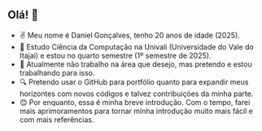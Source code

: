 <!-- Tentarei fazer o mais simples e intuitivo possível. !-->

## Olá! 👋

- ✌️ Meu nome é Daniel Gonçalves, tenho 20 anos de idade (2025).
- 📖 Estudo Ciência da Computação na Univali (Universidade do Vale do Itajaí) e estou no quarto semestre (1º semestre de 2025).
- 🥲 Atualmente não trabalho na área que desejo, mas pretendo e estou trabalhando para isso.
- 🔍 Pretendo usar o GitHub para portfólio quanto para expandir meus horizontes com novos códigos e talvez contribuições da minha parte.
- 😊 Por enquanto, essa é minha breve introdução. Com o tempo, farei mais aprimoramentos para tornar minha introdução muito mais fácil e com mais referências.

<!-- Acho que consegui. 😜 !-->
